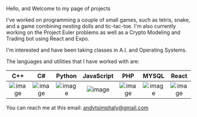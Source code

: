 Hello, and Welcome to my page of projects

I've worked on programming a couple of small games, such as tetris, snake, and a game combining nesting dolls and tic-tac-toe. I'm also currently working on the Project Euler problems as well as a Crypto Modeling and Trading bot using React and Expo.

I'm interested and have been taking classes in A.I. and Operating Systems.

The languages and utilities that I have worked with are: 

C++ | C# | Python | JavaScript | PHP | MYSQL | React 
:---: | :---: | :---: | :---: | :---: | :---: | :---: 
![image](https://user-images.githubusercontent.com/26051104/135210904-77aa4dce-2da0-47b8-994b-b81f5ff45e0b.png)|![image](https://user-images.githubusercontent.com/26051104/135211449-07affd2f-fa14-437a-a82a-8ed39f39d912.png)|![image](https://user-images.githubusercontent.com/26051104/135215513-75f0ed12-1073-4768-9c2e-9f8102332cb4.png)|![image](https://user-images.githubusercontent.com/26051104/135215590-b1656dae-18d9-450b-8505-47038c34f59c.png)|![image](https://user-images.githubusercontent.com/26051104/135215628-bad0f0f8-96c8-4a48-a88e-2965e64b2aa9.png)|![image](https://user-images.githubusercontent.com/26051104/135215669-0f806970-c3b9-4a77-84d5-8eb371c5608f.png)|![image](https://user-images.githubusercontent.com/26051104/135215725-63d7649e-0862-4380-aa90-72667ca3d68d.png)

You can reach me at this email: andytsimphaly@gmail.com

<!---
AndySimph/AndySimph is a ✨ special ✨ repository because its `README.md` (this file) appears on your GitHub profile.
You can click the Preview link to take a look at your changes.
--->
